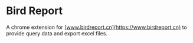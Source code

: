 # Bird Report

A chrome extension for [www.birdreport.cn](https://www.birdreport.cn) to provide query data and export excel files.
